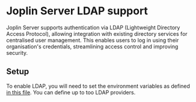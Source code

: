 # Joplin Server LDAP support

Joplin Server supports authentication via LDAP (Lightweight Directory Access Protocol), allowing integration with existing directory services for centralised user management. This enables users to log in using their organisation's credentials, streamlining access control and improving security.

## Setup

To enable LDAP, you will need to set the environment variables as defined [in this file](https://github.com/laurent22/joplin/blob/2e846fe15d957873bfa6f16e44ccafc6b31e7a93/packages/server/src/env.ts#L136). You can define up to too LDAP providers.
